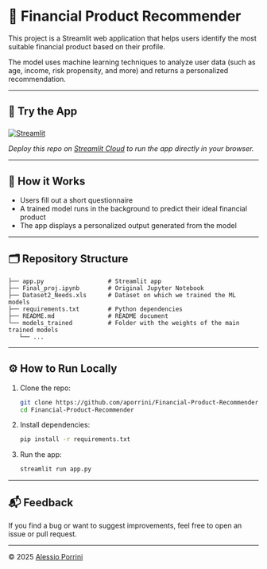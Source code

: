 # 💼 Financial Product Recommender

This project is a Streamlit web application that helps users identify the most suitable financial product based on their profile.

The model uses machine learning techniques to analyze user data (such as age, income, risk propensity, and more) and returns a personalized recommendation.

---

## 🚀 Try the App
###
[![Streamlit](https://static.streamlit.io/badges/streamlit_badge_black_white.svg)](https://financial-instrument-recommender-fintech-class-2025.streamlit.app/)


_Deploy this repo on [Streamlit Cloud](https://streamlit.io/cloud) to run the app directly in your browser._

---

## 🧠 How it Works

- Users fill out a short questionnaire
- A trained model runs in the background to predict their ideal financial product
- The app displays a personalized output generated from the model

---

## 🗂️ Repository Structure

```
├── app.py                  # Streamlit app
├── Final_proj.ipynb        # Original Jupyter Notebook
├── Dataset2_Needs.xls      # Dataset on which we trained the ML models
├── requirements.txt        # Python dependencies
├── README.md               # README document
└── models_trained          # Folder with the weights of the main trained models
   └── ...              
```

---

## ⚙️ How to Run Locally

1. Clone the repo:
   ```bash
   git clone https://github.com/aporrini/Financial-Product-Recommender.git
   cd Financial-Product-Recommender
   ```

2. Install dependencies:
   ```bash
   pip install -r requirements.txt
   ```

3. Run the app:
   ```bash
   streamlit run app.py
   ```

---

## 📬 Feedback

If you find a bug or want to suggest improvements, feel free to open an issue or pull request.

---

© 2025 [Alessio Porrini](https://github.com/aporrini)
